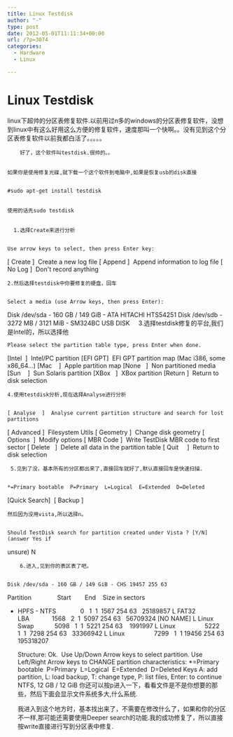 ```yaml
---
title: Linux Testdisk
author: "-"
type: post
date: 2012-05-01T11:11:34+00:00
url: /?p=3074
categories:
  - Hardware
  - Linux

---
```

# Linux Testdisk
linux下超帅的分区表修复软件.以前用过n多的windows的分区表修复软件，没想到linux中有这么好用这么方便的修复软件，速度那叫一个快啊。。没有见到这个分区表修复软件以前我都白活了。。。。。
  
        好了，这个软件叫testdisk.很帅的。。
  
  
    如果你是使用修复光碟,就下载一个这个软件到电脑中,如果是恢复usb的disk直接
  
  
    #sudo apt-get install testdisk
  
  
    使用的话先sudo testdisk
  
  
      1.选择Create来进行分析
  
  
    Use arrow keys to select, then press Enter key:
 [ Create ]  Create a new log file
 [ Append ]  Append information to log file
 [ No Log ]  Don't record anything
  
  
    2.然后选择testdisk中你要修复的硬盘，回车
  
  
    Select a media (use Arrow keys, then press Enter):
 Disk /dev/sda - 160 GB / 149 GiB - ATA HITACHI HTS54251
 Disk /dev/sdb - 3272 MB / 3121 MiB - SM324BC USB DISK
     3.选择testdisk修复的平台,我们是Intel的，所以选择他
  
  
    Please select the partition table type, press Enter when done.
 [Intel  ]  Intel/PC partition
 [EFI GPT]  EFI GPT partition map (Mac i386, some x86_64...)
 [Mac    ]  Apple partition map
 [None   ]  Non partitioned media
 [Sun    ]  Sun Solaris partition
 [XBox   ]  XBox partition
 [Return ]  Return to disk selection
  
  
    4.使用testdisk分析,现在选择Analyse进行分析
  
  
    [ Analyse  ]  Analyse current partition structure and search for lost partitions
 [ Advanced ]  Filesystem Utils
 [ Geometry ]  Change disk geometry
 [ Options  ]  Modify options
 [ MBR Code ]  Write TestDisk MBR code to first sector
 [ Delete   ]  Delete all data in the partition table
 [ Quit     ]  Return to disk selection
  
  
     5.见到了没，基本所有的分区都出来了,直接回车就好了,默认直接回车是快速扫描.
  
  
    *=Primary bootable  P=Primary  L=Logical  E=Extended  D=Deleted
 [Quick Search]  [ Backup ]
  
  
    然后因为没用vista,所以选择n。
  
  
    Should TestDisk search for partition created under Vista ? [Y/N] (answer Yes if
 unsure)
 N
  
  
        6.进入,见到你的表区表了吧。
  
  
    Disk /dev/sda - 160 GB / 149 GiB - CHS 19457 255 63
 Partition               Start        End    Size in sectors
 * HPFS - NTFS              0   1  1  1567 254 63   25189857
 L FAT32 LBA             1568   2  1  5097 254 63   56709324 [NO NAME]
 L Linux Swap            5098   1  1  5221 254 63    1991997
 L Linux                 5222   1  1  7298 254 63   33366942
 L Linux                 7299   1  1 19456 254 63  195318207
  
  
    Structure: Ok.  Use Up/Down Arrow keys to select partition.
 Use Left/Right Arrow keys to CHANGE partition characteristics:
 *=Primary bootable  P=Primary  L=Logical  E=Extended  D=Deleted
 Keys A: add partition, L: load backup, T: change type, P: list files,
 Enter: to continue
 NTFS, 12 GB / 12 GiB
 你还可以按p进入一下，看看文件是不是你想要的那些，然后下面会显示文件系统多大,什么系统.
  
  
    我进入到这个地方时，基本找出来了，不需要在修改什么了，如果和你的分区不一样,那可能还需要使用Deeper search的功能.我的成功修复了，所以直接按write直接进行写到分区表中修复.
  
